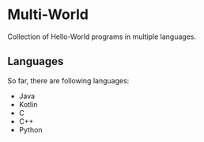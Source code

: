 # Multi-World

Collection of Hello-World programs in multiple languages.

## Languages

So far, there are following languages:

* Java
* Kotlin
* C
* C++
* Python
